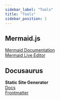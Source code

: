 ```yaml
---
sidebar_label: "Tools"
title: "Tools"
sidebar_position: 1
---
```


## Mermaid.js

[Mermaid Documentation](https://mermaid.js.org/intro/)  
[Mermaid Live Editor](https://mermaid.live/)

## Docusaurus
**Static Site Generator**  
[Docs](https://docusaurus.io/docs)  
[Frontmatter](https://docusaurus.io/docs/api/plugins/@docusaurus/plugin-content-docs#markdown-front-matter)
